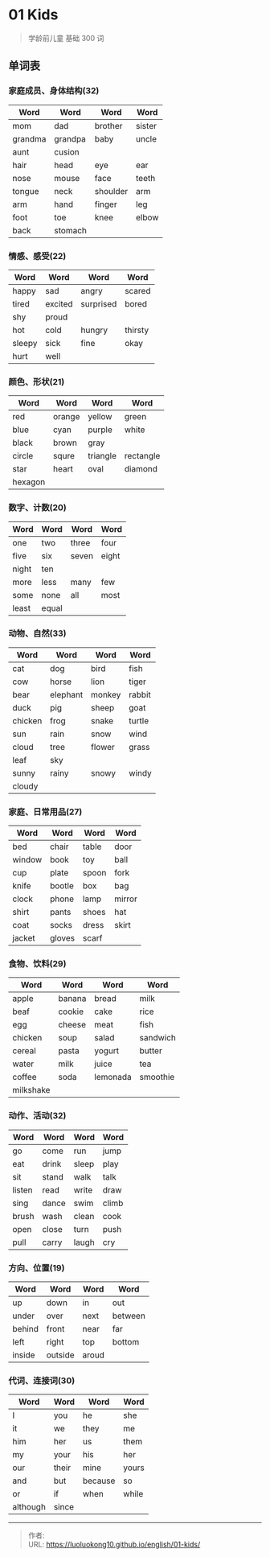 # 01 Kids

> 学龄前儿童 基础 300 词
## 单词表

### 家庭成员、身体结构(32)

| Word    | Word    | Word     | Word   |
| ------- | ------- | -------- | ------ |
| mom     | dad     | brother  | sister |
| grandma | grandpa | baby     | uncle  |
| aunt    | cusion  |          |        |
| hair    | head    | eye      | ear    |
| nose    | mouse   | face     | teeth  |
| tongue  | neck    | shoulder | arm    |
| arm     | hand    | finger   | leg    |
| foot    | toe     | knee     | elbow  |
| back    | stomach |          |        |

### 情感、感受(22)

| Word   | Word    | Word      | Word    |
| ------ | ------- | --------- | ------- |
| happy  | sad     | angry     | scared  |
| tired  | excited | surprised | bored   |
| shy    | proud   |           |         |
| hot    | cold    | hungry    | thirsty |
| sleepy | sick    | fine      | okay    |
| hurt   | well    |           |         |

### 颜色、形状(21)

| Word    | Word   | Word     | Word      |
| ------- | ------ | -------- | --------- |
| red     | orange | yellow   | green     |
| blue    | cyan   | purple   | white     |
| black   | brown  | gray     |           |
| circle  | squre  | triangle | rectangle |
| star    | heart  | oval     | diamond   |
| hexagon |        |          |           |

### 数字、计数(20)

| Word  | Word  | Word  | Word  |
| ----- | ----- | ----- | ----- |
| one   | two   | three | four  |
| five  | six   | seven | eight |
| night | ten   |       |       |
| more  | less  | many  | few   |
| some  | none  | all   | most  |
| least | equal |       |       |

### 动物、自然(33)

| Word    | Word     | Word   | Word   |
| ------- | -------- | ------ | ------ |
| cat     | dog      | bird   | fish   |
| cow     | horse    | lion   | tiger  |
| bear    | elephant | monkey | rabbit |
| duck    | pig      | sheep  | goat   |
| chicken | frog     | snake  | turtle |
| sun     | rain     | snow   | wind   |
| cloud   | tree     | flower | grass  |
| leaf    | sky      |        |        |
| sunny   | rainy    | snowy  | windy  |
| cloudy  |          |        |        |

### 家庭、日常用品(27)

| Word   | Word   | Word  | Word   |
| ------ | ------ | ----- | ------ |
| bed    | chair  | table | door   |
| window | book   | toy   | ball   |
| cup    | plate  | spoon | fork   |
| knife  | bootle | box   | bag    |
| clock  | phone  | lamp  | mirror |
| shirt  | pants  | shoes | hat    |
| coat   | socks  | dress | skirt  |
| jacket | gloves | scarf |        |

### 食物、饮料(29)

| Word    | Word   | Word     | Word     |
| ------- | ------ | -------- | -------- |
| apple   | banana | bread    | milk     |
| beaf    | cookie | cake     | rice     |
| egg     | cheese | meat     | fish     |
| chicken | soup   | salad    | sandwich |
| cereal  | pasta  | yogurt   | butter   |
| water   | milk   | juice    | tea      |
| coffee  | soda   | lemonada | smoothie |
| milkshake |        |          |          |

### 动作、活动(32)

| Word   | Word  | Word  | Word  |
| ------ | ----- | ----- | ----- |
| go     | come  | run   | jump  |
| eat    | drink | sleep | play  |
| sit    | stand | walk  | talk  |
| listen | read  | write | draw  |
| sing   | dance | swim  | climb |
| brush  | wash  | clean | cook  |
| open   | close | turn  | push  |
| pull   | carry | laugh | cry   |


### 方向、位置(19)

| Word   | Word    | Word  | Word    |
| ------ | ------- | ----- | ------- |
| up     | down    | in    | out     |
| under  | over    | next  | between |
| behind | front   | near  | far     |
| left   | right   | top   | bottom  |
| inside | outside | aroud |         |

### 代词、连接词(30)

| Word     | Word  | Word    | Word  |
| -------- | ----- | ------- | ----- |
| I        | you   | he      | she   |
| it       | we    | they    | me    |
| him      | her   | us      | them  |
| my       | your  | his     | her   |
| our      | their | mine    | yours |
| and      | but   | because | so    |
| or       | if    | when    | while |
| although | since |         |       |

---

> 作者: <no value>  
> URL: https://luoluokong10.github.io/english/01-kids/  

